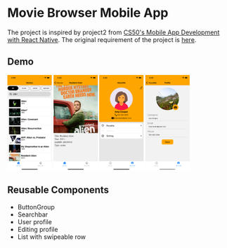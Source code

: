# Movie Browser Mobile App

The project is inspired by project2 from [CS50's Mobile App Development with React Native](https://www.edx.org/course/cs50s-mobile-app-development-with-react-native).
The original requirement of the project is [here](./statics/cs50_project2_README.md). 


## Demo
<div style="flex-direction: row">
<img src='./statics/home.png' width='20%'/>
<img src='./statics/detail.png' width='20%'/>
<img src='./statics/profile.png' width='20%'/>
<img src='./statics/edit_profile.png' width='20%'/>
</div>


## Reusable Components  
- ButtonGroup
- Searchbar
- User profile 
- Editing profile
- List with swipeable row
